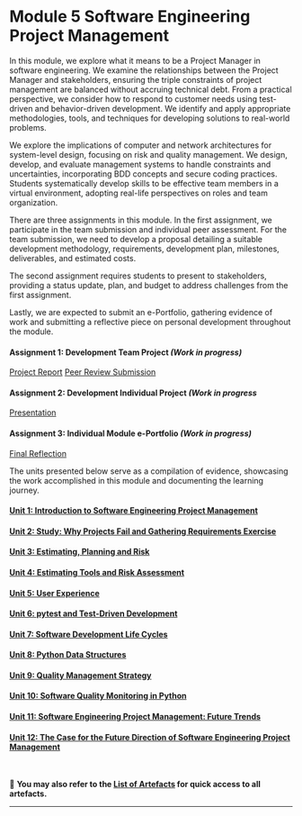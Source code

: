 # Module 5 Software Engineering Project Management

In this module, we explore what it means to be a Project Manager in software engineering. We examine the relationships between the Project Manager and stakeholders, ensuring the triple constraints of project management are balanced without accruing technical debt. From a practical perspective, we consider how to respond to customer needs using test-driven and behavior-driven development. We identify and apply appropriate methodologies, tools, and techniques for developing solutions to real-world problems.

We explore the implications of computer and network architectures for system-level design, focusing on risk and quality management. We design, develop, and evaluate management systems to handle constraints and uncertainties, incorporating BDD concepts and secure coding practices. Students systematically develop skills to be effective team members in a virtual environment, adopting real-life perspectives on roles and team organization.

There are three assignments in this module. In the first assignment, we participate in the team submission and individual peer assessment. For the team submission, we need to develop a proposal detailing a suitable development methodology, requirements, development plan, milestones, deliverables, and estimated costs.

The second assignment requires students to present to stakeholders, providing a status update, plan, and budget to address challenges from the first assignment.

Lastly, we are expected to submit an e-Portfolio, gathering evidence of work and submitting a reflective piece on personal development throughout the module.

#### Assignment 1: Development Team Project _(Work in progress)_
[Project Report](SEPM_A1.md)
[Peer Review Submission](SEPM_A1_PeerReviewForm.pdf)
	
#### Assignment 2: Development Individual Project _(Work in progress_
[Presentation](SEPM_A2.md)

#### Assignment 3: Individual Module e-Portfolio _(Work in progress)_
[Final Reflection](SEPM_A3.md)

The units presented below serve as a compilation of evidence, showcasing the work accomplished in this module and documenting the learning journey.

#### [Unit 1: Introduction to Software Engineering Project Management](SEPM_Unit01.md)

#### [Unit 2: Study: Why Projects Fail and Gathering Requirements Exercise](SEPM_Unit02.md)

#### [Unit 3: Estimating, Planning and Risk](SEPM_Unit03.md)

#### [Unit 4: Estimating Tools and Risk Assessment](SEPM_Unit04.md)

#### [Unit 5: User Experience](SEPM_Unit05.md)

#### [Unit 6: pytest and Test-Driven Development](SEPM_Unit06.md)

#### [Unit 7: Software Development Life Cycles](SEPM_Unit07.md)

#### [Unit 8: Python Data Structures](SEPM_Unit08.md)

#### [Unit 9: Quality Management Strategy](SEPM_Unit09.md)

#### [Unit 10: Software Quality Monitoring in Python](SEPM_Unit10.md)

#### [Unit 11: Software Engineering Project Management: Future Trends](SEPM_Unit11.md)

#### [Unit 12: The Case for the Future Direction of Software Engineering Project Management](SEPM_Unit12.md)
<br>

📑 **You may also refer to the [List of Artefacts](SEPM_ArtefactsSummary.md) for quick access to all artefacts.**

---
